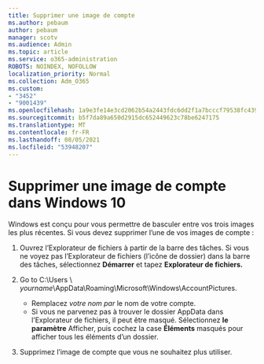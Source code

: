 ```yaml
---
title: Supprimer une image de compte
ms.author: pebaum
author: pebaum
manager: scotv
ms.audience: Admin
ms.topic: article
ms.service: o365-administration
ROBOTS: NOINDEX, NOFOLLOW
localization_priority: Normal
ms.collection: Adm_O365
ms.custom:
- "3452"
- "9001439"
ms.openlocfilehash: 1a9e3fe14e3cd2062b54a2443fdc6dd2f1a7bcccf79538fc439295ce43082149
ms.sourcegitcommit: b5f7da89a650d2915dc652449623c78be6247175
ms.translationtype: MT
ms.contentlocale: fr-FR
ms.lasthandoff: 08/05/2021
ms.locfileid: "53948207"
---
```

# <a name="delete-an-account-picture-in-windows-10"></a>Supprimer une image de compte dans Windows 10

Windows est conçu pour vous permettre de basculer entre vos trois images les plus récentes. Si vous devez supprimer l’une de vos images de compte :

1. Ouvrez l’Explorateur de fichiers à partir de la barre des tâches. Si vous ne voyez pas l’Explorateur de fichiers (l’icône de dossier) dans la barre des tâches, sélectionnez **Démarrer** et tapez **Explorateur de fichiers.**

2. Go to C:\Users \\ *yourname*\AppData\Roaming\Microsoft\Windows\AccountPictures. 
    - Remplacez *votre nom par* le nom de votre compte.
    - Si vous ne parvenez pas à trouver le dossier AppData dans l’Explorateur de fichiers, il peut être masqué. Sélectionnez **le paramètre** Afficher, puis cochez la case **Éléments** masqués pour afficher tous les éléments d’un dossier.

3. Supprimez l’image de compte que vous ne souhaitez plus utiliser.
 
 